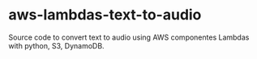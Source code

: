 # aws-lambdas-text-to-audio
Source code to convert text to audio using AWS componentes Lambdas with python, S3, DynamoDB.
